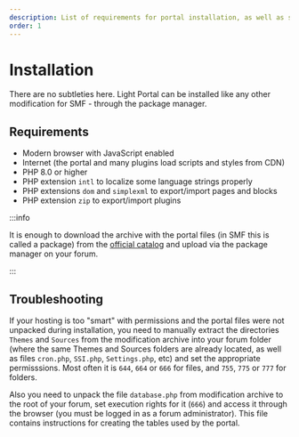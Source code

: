```yaml
---
description: List of requirements for portal installation, as well as solutions to possible problems
order: 1
---
```


# Installation

There are no subtleties here. Light Portal can be installed like any other modification for SMF - through the package manager.

## Requirements

- Modern browser with JavaScript enabled
- Internet (the portal and many plugins load scripts and styles from CDN)
- PHP 8.0 or higher
- PHP extension `intl` to localize some language strings properly
- PHP extensions `dom` and `simplexml` to export/import pages and blocks
- PHP extension `zip` to export/import plugins

:::info

It is enough to download the archive with the portal files (in SMF this is called a package) from the [official catalog](https://custom.simplemachines.org/mods/index.php?mod=4244) and upload via the package manager on your forum.

:::

## Troubleshooting

If your hosting is too "smart" with permissions and the portal files were not unpacked during installation, you need to manually extract the directories `Themes` and `Sources` from the modification archive into your forum folder (where the same Themes and Sources folders are already located, as well as files `cron.php`, `SSI.php`, `Settings.php`, etc) and set the appropriate permisssions. Most often it is `644`, `664` or `666` for files, and `755`, `775` or `777` for folders.

Also you need to unpack the file `database.php` from modification archive to the root of your forum, set execution rights for it (`666`) and access it through the browser (you must be logged in as a forum administrator). This file contains instructions for creating the tables used by the portal.
